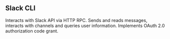 ## Slack CLI

Interacts with Slack API via HTTP RPC. Sends and reads messages, interacts with channels and queries user information.
Implements OAuth 2.0 authorization code grant.
